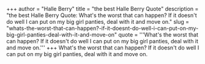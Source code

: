 +++
author = "Halle Berry"
title = "the best Halle Berry Quote"
description = "the best Halle Berry Quote: What's the worst that can happen? If it doesn't do well I can put on my big girl panties, deal with it and move on."
slug = "whats-the-worst-that-can-happen?-if-it-doesnt-do-well-i-can-put-on-my-big-girl-panties-deal-with-it-and-move-on"
quote = '''What's the worst that can happen? If it doesn't do well I can put on my big girl panties, deal with it and move on.'''
+++
What's the worst that can happen? If it doesn't do well I can put on my big girl panties, deal with it and move on.
